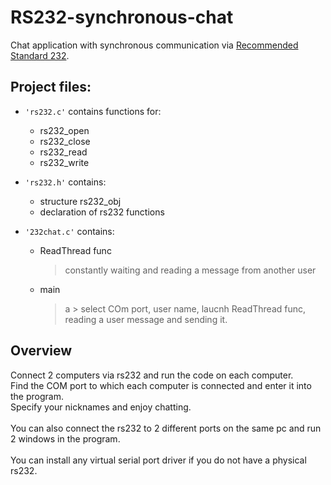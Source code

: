 # RS232-synchronous-chat
Chat application with synchronous communication via [Recommended Standard 232](https://en.wikipedia.org/wiki/RS-232).

## Project files:
- <code>'rs232.c'</code> contains functions for:
	- rs232_open
	- rs232_close
	- rs232_read
	- rs232_write 

- <code>'rs232.h'</code> contains:
	- structure rs232_obj
	- declaration of rs232 functions

- <code>'232chat.c'</code> contains:
	- ReadThread func 
		> сonstantly waiting and reading a message from another user 
  	- main
  	 	> a
      		> select COm port, user name, laucnh ReadThread func, reading a user message and sending it.

## Overview
Connect 2 computers via rs232 and run the code on each computer.
<br>Find the COM port to which each computer is connected and enter it into the program.
<br>Specify your nicknames and enjoy chatting.
<br>
<br>You can also connect the rs232 to 2 different ports on the same pc and run 2 windows in the program.
<br>
<br>You can install any virtual serial port driver if you do not have a physical rs232.
